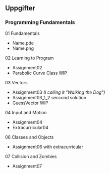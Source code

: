 ## Uppgifter

### Programming Fundamentals
01 Fundamentals
-  Name.pde
-  Name.png


02 Learning to Program
- Assignment02
- Parabolic Curve Class WIP


03 Vectors
- Assignment03 *(I calling it "Walking the Dog")*
- Assignment03_1_2 seccond solution
- GuessVector WIP


04 Input and Motion
- Assignment04
- Extracurricular04


06 Classes and Objects
- Assignment06 with extracurricular


07 Collision and Zombies
- Assignment07